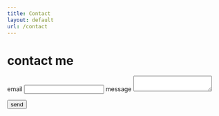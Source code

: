 ```yaml
---
title: Contact
layout: default
url: /contact
---
```


# contact me

<form
  action="https://formspree.io/xpzawpjj"
  method="POST"
>
  <label>
    email
    <input type="text" name="_replyto">
  </label>
  <label>
    message
    <textarea name="message"></textarea>
  </label>

  <!-- your other form fields go here -->

  <button type="submit">send</button>
</form>
